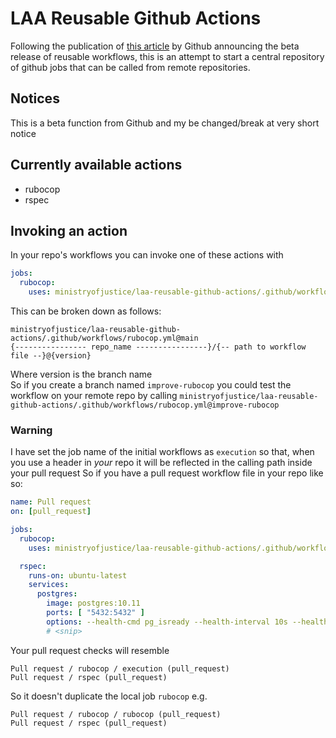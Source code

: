 # LAA Reusable Github Actions

Following the publication of [this article](https://docs.github.com/en/actions/learn-github-actions/reusing-workflows) by Github
announcing the beta release of reusable workflows, this is an attempt to start a central repository 
of github jobs that can be called from remote repositories.

## Notices
This is a beta function from Github and my be changed/break at very short notice

## Currently available actions
* rubocop
* rspec

## Invoking an action

In your repo's workflows you can invoke one of these actions with 
```yaml
jobs:
  rubocop:
    uses: ministryofjustice/laa-reusable-github-actions/.github/workflows/rubocop.yml@main
```
This can be broken down as follows:

`ministryofjustice/laa-reusable-github-actions/.github/workflows/rubocop.yml@main`  
`{---------------- repo_name ----------------}/{-- path to workflow file --}@{version}`

Where version is the branch name  
So if you create a branch named `improve-rubocop` you could test the 
workflow on your remote repo by calling `ministryofjustice/laa-reusable-github-actions/.github/workflows/rubocop.yml@improve-rubocop`

### Warning

I have set the job name of the initial workflows as `execution` so that, when you use a header 
in _your_ repo it will be reflected in the calling path inside your pull request
So if you have a pull request workflow file in your repo like so:
```yaml
name: Pull request
on: [pull_request]

jobs:
  rubocop:
    uses: ministryofjustice/laa-reusable-github-actions/.github/workflows/rubocop.yml@main

  rspec:
    runs-on: ubuntu-latest
    services:
      postgres:
        image: postgres:10.11
        ports: [ "5432:5432" ]
        options: --health-cmd pg_isready --health-interval 10s --health-timeout 5s --health-retries 5
        # <snip>
```
Your pull request checks will resemble
```text
Pull request / rubocop / execution (pull_request)
Pull request / rspec (pull_request)
``` 

So it doesn't  duplicate the  local job `rubocop` e.g.
```text
Pull request / rubocop / rubocop (pull_request)
Pull request / rspec (pull_request)
```

